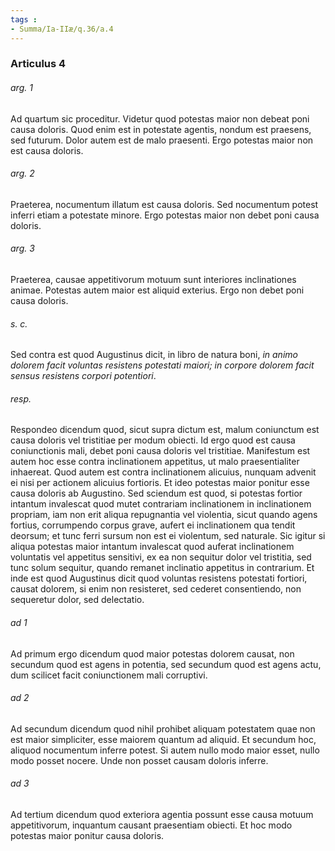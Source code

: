 ```yaml
---
tags : 
- Summa/Ia-IIæ/q.36/a.4
---
```


### Articulus 4

###### arg. 1
Ad quartum sic proceditur. Videtur quod potestas maior non debeat poni causa doloris. Quod enim est in potestate agentis, nondum est praesens, sed futurum. Dolor autem est de malo praesenti. Ergo potestas maior non est causa doloris.

###### arg. 2
Praeterea, nocumentum illatum est causa doloris. Sed nocumentum potest inferri etiam a potestate minore. Ergo potestas maior non debet poni causa doloris.

###### arg. 3
Praeterea, causae appetitivorum motuum sunt interiores inclinationes animae. Potestas autem maior est aliquid exterius. Ergo non debet poni causa doloris.

###### s. c.
Sed contra est quod Augustinus dicit, in libro de natura boni, *in animo dolorem facit voluntas resistens potestati maiori; in corpore dolorem facit sensus resistens corpori potentiori*.

###### resp.
Respondeo dicendum quod, sicut supra dictum est, malum coniunctum est causa doloris vel tristitiae per modum obiecti. Id ergo quod est causa coniunctionis mali, debet poni causa doloris vel tristitiae. Manifestum est autem hoc esse contra inclinationem appetitus, ut malo praesentialiter inhaereat. Quod autem est contra inclinationem alicuius, nunquam advenit ei nisi per actionem alicuius fortioris. Et ideo potestas maior ponitur esse causa doloris ab Augustino. Sed sciendum est quod, si potestas fortior intantum invalescat quod mutet contrariam inclinationem in inclinationem propriam, iam non erit aliqua repugnantia vel violentia, sicut quando agens fortius, corrumpendo corpus grave, aufert ei inclinationem qua tendit deorsum; et tunc ferri sursum non est ei violentum, sed naturale. Sic igitur si aliqua potestas maior intantum invalescat quod auferat inclinationem voluntatis vel appetitus sensitivi, ex ea non sequitur dolor vel tristitia, sed tunc solum sequitur, quando remanet inclinatio appetitus in contrarium. Et inde est quod Augustinus dicit quod voluntas resistens potestati fortiori, causat dolorem, si enim non resisteret, sed cederet consentiendo, non sequeretur dolor, sed delectatio.

###### ad 1
Ad primum ergo dicendum quod maior potestas dolorem causat, non secundum quod est agens in potentia, sed secundum quod est agens actu, dum scilicet facit coniunctionem mali corruptivi.

###### ad 2
Ad secundum dicendum quod nihil prohibet aliquam potestatem quae non est maior simpliciter, esse maiorem quantum ad aliquid. Et secundum hoc, aliquod nocumentum inferre potest. Si autem nullo modo maior esset, nullo modo posset nocere. Unde non posset causam doloris inferre.

###### ad 3
Ad tertium dicendum quod exteriora agentia possunt esse causa motuum appetitivorum, inquantum causant praesentiam obiecti. Et hoc modo potestas maior ponitur causa doloris.

